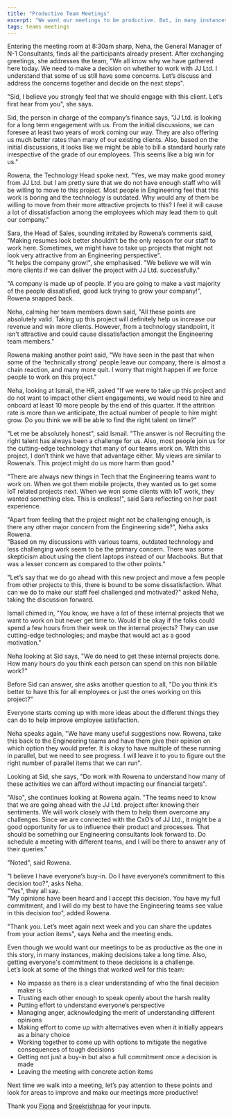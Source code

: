 ```yaml
---
title: "Productive Team Meetings"
excerpt: "We want our meetings to be productive. But, in many instances, coming up with decisions take long. Also, getting everyone's commitment is a challenge"
tags: teams meetings
---
```

Entering the meeting room at 8:30am sharp, Neha, the General Manager of N-1 Consultants, finds all the participants
already present. After exchanging greetings, she addresses the team, "We all know why we have gathered here today.
We need to make a decision on whether to work with JJ Ltd. I understand that some of us still have some concerns.
Let’s discuss and address the concerns together and decide on the next steps".

"Sid, I believe you strongly feel that we should engage with this client. Let’s first hear from you", she says.

Sid, the person in charge of the company’s finance says, "JJ Ltd. is looking for a long term engagement with us.
From the initial discussions, we can foresee at least two years of work coming our way.
They are also offering us much better rates than many of our existing clients.
Also, based on the initial discussions, it looks like we might be able to bill a standard hourly rate irrespective of
the grade of our employees. This seems like a big win for us."

Rowena, the Technology Head spoke next. "Yes, we may make good money from JJ Ltd. but I am pretty sure that we do not
have enough staff who will be willing to move to this project. Most people in Engineering feel that this work is
boring and the technology is outdated. Why would any of them be willing to move from their more attractive projects
to this? I feel it will cause a lot of dissatisfaction among the employees which may lead them to quit our company."

Sara, the Head of Sales, sounding irritated by Rowena’s comments said, "Making resumes look better shouldn’t be the
only reason for our staff to work here. Sometimes, we might have to take up projects that might not look very attractive
from an Engineering perspective".  
"It helps the company grow!", she emphasised. "We believe we will win more clients if we can deliver the project
with JJ Ltd. successfully."

"A company is made up of people. If you are going to make a vast majority of the people dissatisfied,
good luck trying to grow your company!", Rowena snapped back.

Neha, calming her team members down said, "All these points are absolutely valid. Taking up this project will definitely
help us increase our revenue and win more clients. However, from a technology standpoint, it isn’t attractive and could
cause dissatisfaction amongst the Engineering team members."

Rowena making another point said, "We have seen in the past that when some of the 'technically strong' people leave our
company, there is almost a chain reaction, and many more quit. I worry that might happen if we force people to work on
this project."

Neha, looking at Ismail, the HR, asked "If we were to take up this project and do not want to impact other
client engagements, we would need to hire and onboard at least 10 more people by the end of this quarter.
If the attrition rate is more than we anticipate, the actual number of people to hire might grow.
Do you think we will be able to find the right talent on time?"

"Let me be absolutely honest", said Ismail. "The answer is no! Recruiting the right talent has always been a challenge
for us. Also, most people join us for the cutting-edge technology that many of our teams work on.
With this project, I don’t think we have that advantage either. My views are similar to Rowena’s.
This project might do us more harm than good."

"There are always new things in Tech that the Engineering teams want to work on. When we got them mobile projects,
they wanted us to get some IoT related projects next. When we won some clients with IoT work, they wanted something else.
This is endless!", said Sara reflecting on her past experience.

"Apart from feeling that the project might not be challenging enough, is there any other major concern from the
Engineering side?", Neha asks Rowena.  
"Based on my discussions with various teams, outdated technology and less challenging work seem to be the primary
concern. There was some skepticism about using the client laptops instead of our Macbooks. But that was a lesser
concern as compared to the other points."

"Let’s say that we do go ahead with this new project and move a few people from other projects to this, there is bound
to be some dissatisfaction. What can we do to make our staff feel challenged and motivated?" asked Neha,
taking the discussion forward.

Ismail chimed in, "You know, we have a lot of these internal projects that we want to work on but never get time to.
Would it be okay if the folks could spend a few hours from their week on the internal projects?
They can use cutting-edge technologies; and maybe that would act as a good motivation."

Neha looking at Sid says, "We do need to get these internal projects done. How many hours do you think each person can
spend on this non billable work?"

Before Sid can answer, she asks another question to all, "Do you think it’s better to have this for all employees or
just the ones working on this project?"

Everyone starts coming up with more ideas about the different things they can do to help improve employee satisfaction.

Neha speaks again, "We have many useful suggestions now. Rowena, take this back to the Engineering teams and have them
give their opinion on which option they would prefer. It is okay to have multiple of these running in parallel,
but we need to see progress. I will leave it to you to figure out the right number of parallel items that we can run".

Looking at Sid, she says, "Do work with Rowena to understand how many of these activities we can afford without
impacting our financial targets".

"Also", she continues looking at Rowena again. "The teams need to know that we are going ahead with the JJ Ltd. project
after knowing their sentiments. We will work closely with them to help them overcome any challenges.
Since we are connected with the CxO’s of JJ Ltd., it might be a good opportunity for us to influence their product
and processes. That should be something our Engineering consultants look forward to. Do schedule a meeting with
different teams, and I will be there to answer any of their queries."

"Noted", said Rowena.

"I believe I have everyone’s buy-in. Do I have everyone’s commitment to this decision too?", asks Neha.  
"Yes", they all say.  
"My opinions have been heard and I accept this decision. You have my full commitment, and I will do my best
to have the Engineering teams see value in this decision too", added Rowena.

"Thank you. Let’s meet again next week and you can share the updates from your action items", says Neha and the meeting
ends.

Even though we would want our meetings to be as productive as the one in this story, in many instances, making
decisions take a long time. Also, getting everyone's commitment to these decisions is a challenge.  
Let’s look at some of the things that worked well for this team:
- No impasse as there is a clear understanding of who the final decision maker is
- Trusting each other enough to speak openly about the harsh reality
- Putting effort to understand everyone’s perspective
- Managing anger, acknowledging the merit of understanding different opinions
- Making effort to come up with alternatives even when it initially appears as a binary choice
- Working together to come up with options to mitigate the negative consequences of tough decisions
- Getting not just a buy-in but also a full commitment once a decision is made
- Leaving the meeting with concrete action items

Next time we walk into a meeting, let’s pay attention to these points and look for areas to improve and make our
meetings more productive!


Thank you <a href="https://www.linkedin.com/in/fiona-coath/" target="_blank">Fiona</a> and
<a href="https://www.linkedin.com/in/sreekrishnaa-srikanthan/" target="_blank">Sreekrishnaa</a> for your inputs.
